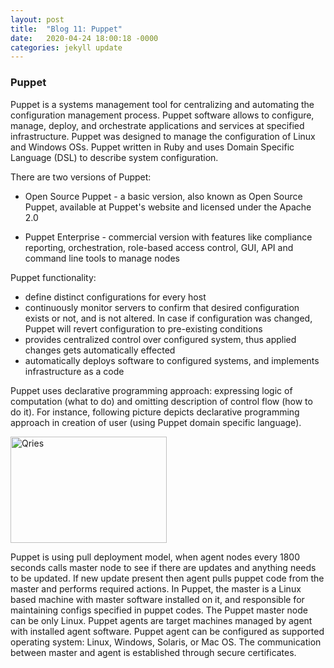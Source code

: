 ```yaml
---
layout: post
title:  "Blog 11: Puppet"
date:   2020-04-24 18:00:18 -0000
categories: jekyll update
---
```


<h3>Puppet</h3>

Puppet is a systems management tool for centralizing and automating the configuration management process. Puppet software allows to configure, manage, deploy, and orchestrate applications and services at specified infrastructure. Puppet was designed to manage the configuration of Linux and Windows OSs. Puppet written in Ruby and uses Domain Specific Language (DSL) to describe system configuration.

There are two versions of Puppet:

  - Open Source Puppet - a basic version, also known as Open Source Puppet, available at Puppet's website and licensed under the Apache 2.0

  - Puppet Enterprise - commercial version with features like compliance reporting, orchestration, role-based access control, GUI, API and command line tools to manage nodes

Puppet functionality:

  - define distinct configurations for every host
  - continuously monitor servers to confirm that desired configuration exists or not, and is not altered. In case if configuration was changed, Puppet will revert configuration to pre-existing conditions
  - provides centralized control over configured system, thus applied changes gets automatically effected
  - automatically deploys software to configured systems, and implements infrastructure as a code

Puppet uses declarative programming approach: expressing logic of computation (what to do) and  omitting description of control flow (how to do it). For instance, following picture depicts declarative programming approach in creation of user (using Puppet domain specific language).

  <html>
     <body>
        <a href="https://www.qries.com/">
           <img alt="Qries" src="https://www.guru99.com/images/1/040419_0544_PuppetTutor4.jpg"
           width="250" height="170">
        </a>
     </body>
  </html>

Puppet is using pull deployment model, when agent nodes every 1800 seconds calls master node to see if there are updates and anything needs to be updated. If new update present then agent pulls puppet code from the master and performs required actions. In Puppet, the master is a Linux based machine with master software installed on it, and responsible for maintaining configs specified in puppet codes. The Puppet master node can be only Linux. Puppet agents are target machines managed by agent with installed agent software. Puppet agent can be configured as supported operating system: Linux, Windows, Solaris, or Mac OS. The communication between master and agent is established through secure certificates.


[jekyll-docs]: https://jekyllrb.com/docs/home
[jekyll-gh]:   https://github.com/jekyll/jekyll
[jekyll-talk]: https://talk.jekyllrb.com/
